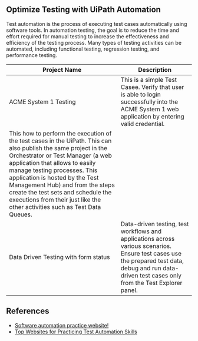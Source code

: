 ## Optimize Testing with UiPath Automation
Test automation is the process of executing test cases automatically using software tools. In automation testing, the goal is to reduce the time and effort required for manual testing to increase the effectiveness and efficiency of the testing process. Many types of testing activities can be automated, including functional testing, regression testing, and performance testing.

| **Project Name** | **Description** |
| --- | --- |
|ACME System 1 Testing | This is a simple Test Casee. Verify that user is able to login successfully into the ACME System 1 web application by entering valid credential.
This how to perform the execution of the test cases in the UiPath. This can also publish the same project in the Orchestrator or Test Manager (a web application that allows to easily manage testing processes. This application is hosted by the Test Management Hub) and from the steps create the test sets and schedule the executions from their just like the other activities such as Test Data Queues.|
| Data Driven Testing with form status | Data-driven testing, test workflows and applications across various scenarios. Ensure test cases use the prepared test data, debug and run data-driven test cases only from the Test Explorer panel. |


## References
- [Software automation practice website!](https://practice-automation.com/)
- [Top Websites for Practicing Test Automation Skills](https://medium.com/@ayhanmet/top-websites-for-practicing-test-automation-skills-4f8cb1a27d14)


